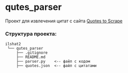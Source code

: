 # qutes_parser
Проект для извлечения цитат с сайта [Quotes to Scrape](https://quotes.toscrape.com/)



### Структура проекта:
```
ilshat2
 └── qutes_parser
     ├── .gitignore
     ├── README.md
     ├── parser.py    <-- файл с кодом
     ├── quotes.json  <-- файл с цитатами
